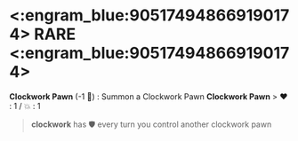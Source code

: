 # <:engram_blue:905174948669190174> RARE <:engram_blue:905174948669190174>

**Clockwork Pawn** (-1 :large_blue_diamond:) : Summon a Clockwork Pawn
**__Clockwork Pawn__**
﻿> :heart:﻿﻿﻿ : 1 / 💥 : 1
> **clockwork** has :shield: every turn you control another clockwork pawn
